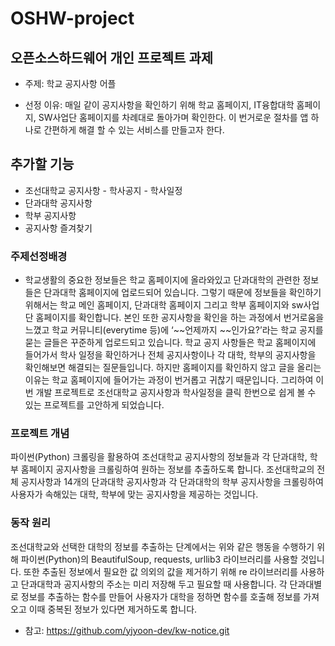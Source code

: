 # OSHW-project

## 오픈소스하드웨어 개인 프로젝트 과제

* 주제: 학교 공지사항 어플

* 선정 이유: 매일 같이 공지사항을 확인하기 위해 학교 홈페이지, IT융합대학 홈페이지, SW사업단 홈페이지를 차례대로 돌아가며 확인한다. 
          이 번거로운 절차를 앱 하나로 간편하게 해결 할 수 있는 서비스를 만들고자 한다.
           
## 추가할 기능         
* 조선대학교 공지사항 - 학사공지 - 학사일정
* 단과대학 공지사항 
* 학부 공지사항
* 공지사항 즐겨찾기

### 주제선정배경 
 - 학교생활의 중요한 정보들은 학교 홈페이지에 올라와있고 단과대학의 관련한 정보들은 단과대학 홈페이지에 업로드되어 있습니다. 그렇기 때문에 정보들을 확인하기 위해서는 학교 메인 홈페이지, 단과대학 홈페이지 그리고 학부 홈페이지와 sw사업단 홈페이지를 확인합니다. 본인 또한 공지사항을 확인을 하는 과정에서 번거로움을 느꼈고 학교 커뮤니티(everytime 등)에 ‘~~언제까지 ~~인가요?’라는 학교 공지를 묻는 글들은 꾸준하게 업로드되고 있습니다. 학교 공지 사항들은 학교 홈페이지에 들어가서 학사 일정을 확인하거나 전체 공지사항이나 각 대학, 학부의 공지사항을 확인해보면 해결되는 질문들입니다. 하지만 홈페이지를 확인하지 않고 글을 올리는 이유는 학교 홈페이지에 들어가는 과정이 번거롭고 귀찮기 때문입니다. 그리하여 이번 개발 프로젝트로 조선대학교 공지사항과 학사일정을 클릭 한번으로 쉽게 볼 수 있는 프로젝트를 고안하게 되었습니다.

### 프로젝트 개념
파이썬(Python) 크롤링을 활용하여 조선대학교 공지사항의 정보들과 각 단과대학, 학부 홈페이지 공지사항을 크롤링하여 원하는 정보를 추출하도록 합니다. 조선대학교의 전체 공지사항과 14개의 단과대학 공지사항과 각 단과대학의 학부 공지사항을 크롤링하여 사용자가 속해있는 대학, 학부에 맞는 공지사항을 제공하는 것입니다.
          
   
### 동작 원리 
 조선대학교와 선택한 대학의 정보를 추출하는 단계에서는 위와 같은 행동을 수행하기 위해 파이썬(Python)의 BeautifulSoup,  requests, urllib3 라이브러리를 사용할 것입니다. 또한 추출된 정보에서 필요한 값 의외의 값을 제거하기 위해 re 라이브러리를 사용하고 단과대학과 공지사항의 주소는 미리 저장해 두고 필요할 때 사용합니다. 각 단과대별로 정보를 추출하는 함수를 만들어 사용자가 대학을 정하면 함수를 호출해 정보를 가져오고 이때 중복된 정보가 있다면 제거하도록 합니다.
 
 
- 참고: https://github.com/yjyoon-dev/kw-notice.git
